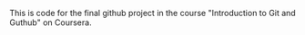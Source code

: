 This is code for the final github project in the course "Introduction to Git and Guthub" on Coursera.
